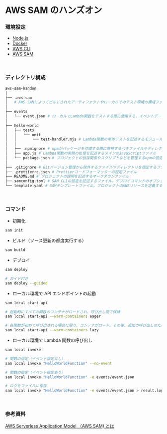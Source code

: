 # AWS SAM のハンズオン

### 環境設定

-   [Node.js](https://nodejs.org/en)
-   [Docker](https://docs.docker.jp/desktop/install.html)
-   [AWS CLI](https://docs.aws.amazon.com/ja_jp/cli/latest/userguide/getting-started-install.html)
-   [AWS SAM](https://docs.aws.amazon.com/ja_jp/serverless-application-model/latest/developerguide/install-sam-cli.html)

<br/>

### ディレクトリ構成

```bash
aws-sam-handon
│
├── .aws-sam
│   # AWS SAMによってビルドされたアーティファクトやローカルでのテスト環境の構成ファイルが格納されるディレクトリ
│
├── events
│   └── event.json # ローカルでLambda関数をテストする際に使用する、イベントデータが記載されたJSONファイル
│
├── hello-world
│   ├── tests
│   │   └── unit
│   │       └── test-handler.mjs # Lambda関数の単体テストを記述するモジュールファイル
│   │
│   ├── .npmignore # npmがパッケージを作成する際に無視するべきファイルやディレクトリを指定するファイル
│   ├── app.js # Lambda関数の実際の処理を記述するメインのJavaScriptファイル
│   └── package.json # プロジェクトの依存関係やスクリプトなどを管理するnpmの設定ファイル
│
├── .gitignore # Gitバージョン管理から除外するファイルやディレクトリを指定するファイル
├── .prettierrc.json # Prettierコードフォーマッターの設定ファイル
├── README.md # プロジェクトの説明を記述するマークダウンファイル
├── samconfig.toml # SAM CLIの設定を記述するファイル。デプロイコマンドのオプションなどを定義できる
└── template.yaml # SAMテンプレートファイル。プロジェクトのAWSリソースを定義する

```

<br/>

### コマンド

-   初期化

```bash
sam init
```

-   ビルド（ソース更新の都度実行する）

```bash
sam build
```

-   デプロイ

```bash
sam deploy

# ガイド付き
sam deploy --guided
```

-   ローカル環境で API エンドポイントの起動

```bash
sam local start-api

# 起動時にすべての関数のコンテナがロードされ、呼び出し間で保持
sam local start-api --warm-containers eager

# 各関数が初めて呼び出される場合に限り、コンテナがロード。その後、追加の呼び出しのために永続化
sam local start-api --warm-containers lazy

```

-   ローカル環境で Lambda 関数の呼び出し

```bash
sam local invoke

# 関数の指定（イベント指定なし）
sam local invoke "HelloWorldFunction" --no-event

# 関数の指定（イベント指定あり）
sam local invoke "HelloWorldFunction" -e events/event.json

# ログをファイルに保存
sam local invoke "HelloWorldFunction" -e events/event.json > result.log
```

<br/>

### 参考資料

[AWS Serverless Application Model （AWS SAM) とは](https://docs.aws.amazon.com/ja_jp/serverless-application-model/latest/developerguide/what-is-sam.html)
